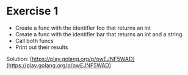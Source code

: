 # Exercise 1

- Create a func with the identifier foo that returns an int
- Create a func with the identifier bar that returns an int and a string
- Call both funcs
- Print out their results

Solution: [https://play.golang.org/p/owEJNF5WAD](https://play.golang.org/p/owEJNF5WAD)
